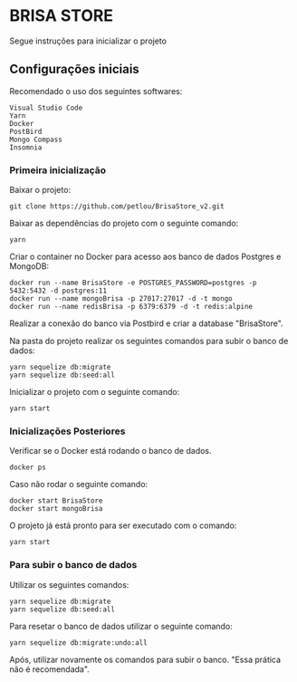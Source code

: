 # BRISA STORE

Segue instruções para inicializar o projeto

## Configurações iniciais

Recomendado o uso dos seguintes softwares:

```
Visual Studio Code
Yarn
Docker
PostBird
Mongo Compass
Insomnia
```

### Primeira inicialização

Baixar o projeto:

```
git clone https://github.com/petlou/BrisaStore_v2.git
```

Baixar as dependências do projeto com o seguinte comando:

```
yarn
```

Criar o container no Docker para acesso aos banco de dados Postgres e MongoDB:

```
docker run --name BrisaStore -e POSTGRES_PASSWORD=postgres -p 5432:5432 -d postgres:11
docker run --name mongoBrisa -p 27017:27017 -d -t mongo
docker run --name redisBrisa -p 6379:6379 -d -t redis:alpine
```

Realizar a conexão do banco via Postbird e criar a database "BrisaStore".

Na pasta do projeto realizar os seguintes comandos para subir o banco de dados:

```
yarn sequelize db:migrate
yarn sequelize db:seed:all
```

Inicializar o projeto com o seguinte comando:

```
yarn start
```

### Inicializações Posteriores

Verificar se o Docker está rodando o banco de dados.

```
docker ps
```

Caso não rodar o seguinte comando:

```
docker start BrisaStore
docker start mongoBrisa
```

O projeto já está pronto para ser executado com o comando:

```
yarn start
```

### Para subir o banco de dados

Utilizar os seguintes comandos:

```
yarn sequelize db:migrate
yarn sequelize db:seed:all
```

Para resetar o banco de dados utilizar o seguinte comando:

```
yarn sequelize db:migrate:undo:all
```

Após, utilizar novamente os comandos para subir o banco. "Essa prática não é recomendada".